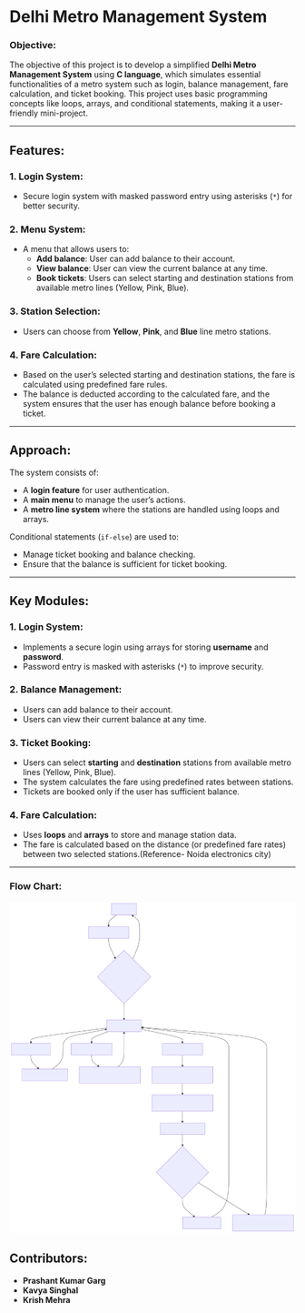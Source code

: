# Delhi Metro Management System

### Objective:
The objective of this project is to develop a simplified **Delhi Metro Management System** using **C language**, which simulates essential functionalities of a metro system such as login, balance management, fare calculation, and ticket booking. This project uses basic programming concepts like loops, arrays, and conditional statements, making it a user-friendly mini-project.

---

## Features:

### 1. Login System:
- Secure login system with masked password entry using asterisks (`*`) for better security.

### 2. Menu System:
- A menu that allows users to:
  - **Add balance**: User can add balance to their account.
  - **View balance**: User can view the current balance at any time.
  - **Book tickets**: Users can select starting and destination stations from available metro lines (Yellow, Pink, Blue).
  
### 3. Station Selection:
- Users can choose from **Yellow**, **Pink**, and **Blue** line metro stations.

### 4. Fare Calculation:
- Based on the user’s selected starting and destination stations, the fare is calculated using predefined fare rules.
- The balance is deducted according to the calculated fare, and the system ensures that the user has enough balance before booking a ticket.

---

## Approach:
The system consists of:
- A **login feature** for user authentication.
- A **main menu** to manage the user’s actions.
- A **metro line system** where the stations are handled using loops and arrays.

Conditional statements (`if-else`) are used to:
- Manage ticket booking and balance checking.
- Ensure that the balance is sufficient for ticket booking.

---

## Key Modules:

### 1. Login System:
- Implements a secure login using arrays for storing **username** and **password**.
- Password entry is masked with asterisks (`*`) to improve security.

### 2. Balance Management:
- Users can add balance to their account.
- Users can view their current balance at any time.

### 3. Ticket Booking:
- Users can select **starting** and **destination** stations from available metro lines (Yellow, Pink, Blue).
- The system calculates the fare using predefined rates between stations.
- Tickets are booked only if the user has sufficient balance.

### 4. Fare Calculation:
- Uses **loops** and **arrays** to store and manage station data.
- The fare is calculated based on the distance (or predefined fare rates) between two selected stations.(Reference- Noida electronics city)

---
### Flow Chart:
![SVG Image](./Flow-chart.svg)

## Contributors:
- **Prashant Kumar Garg**
- **Kavya Singhal**
- **Krish Mehra**
